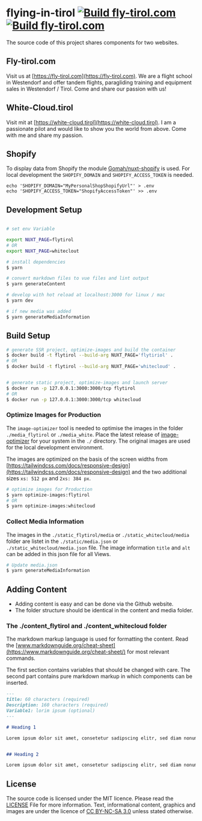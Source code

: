 # flying-in-tirol [![Build fly-tirol.com](https://github.com/naschidaniel/fly-tirol/actions/workflows/build_flytirol.yml/badge.svg)](https://github.com/naschidaniel/fly-tirol/actions/workflows/build_flytirol.yml) [![Build fly-tirol.com](https://github.com/naschidaniel/fly-tirol/actions/workflows/build_flytirol.yml/badge.svg)](https://github.com/naschidaniel/fly-tirol/actions/workflows/build_flytirol.yml)

The source code of this project shares components for two websites.

## Fly-tirol.com
Visit us at [https://fly-tirol.com](https://fly-tirol.com).
We are a flight school in Westendorf and offer tandem flights, paragliding training and equipment sales in Westendorf / Tirol.
Come and share our passion with us!

## White-Cloud.tirol
Visit mit at [https://white-cloud.tirol](https://white-cloud.tirol).
I am a passionate pilot and would like to show you the world from above. Come with me and share my passion.
## Shopify

To display data from Shopify the module [Gomah/nuxt-shopify](https://github.com/Gomah/nuxt-shopify) is used. For local development the `SHOPIFY_DOMAIN` and `SHOPIFY_ACCESS_TOKEN` is needed.

```
echo 'SHOPIFY_DOMAIN="MyPersonalShopShopifyUrl"' > .env
echo 'SHOPIFY_ACCESS_TOKEN="ShopifyAccessToken"' >> .env
```


## Development Setup

```bash

# set env Variable

export NUXT_PAGE=flytirol
# OR
export NUXT_PAGE=whiteclout

# install dependencies
$ yarn

# convert markdown files to vue files and lint output
$ yarn generateContent

# develop with hot reload at localhost:3000 for linux / mac
$ yarn dev

# if new media was added
$ yarn generateMediaInformation
```

## Build Setup

```bash
# generate SSR project, optimize-images and build the container
$ docker build -t flytirol --build-arg NUXT_PAGE='flytiriol' . 
# OR
$ docker build -t flytirol --build-arg NUXT_PAGE='whitecloud' . 


# generate static project, optimize-images and launch server
$ docker run -p 127.0.0.1:3000:3000/tcp flytirol
# OR 
$ docker run -p 127.0.0.1:3000:3000/tcp whitecloud
```

### Optimize Images for Production

The `image-optimizer` tool is needed to optimise the images in the folder `./media_flytirol` or `./media_white`. Place the latest release of [image-optimizer](https://github.com/naschidaniel/image-optimizer) for your system in the `./` directory. 
The original images are used for the local development environment. 

The images are optimized on the basis of the screen widths from [https://tailwindcss.com/docs/responsive-design](https://tailwindcss.com/docs/responsive-design) and the two additional sizes `xs: 512 px` and `2xs: 384 px`.

``` bash
# optimize images for Production
$ yarn optimize-images:flytirol
# OR
$ yarn optimize-images:whitecloud
```

### Collect Media Information

The images in the `./static_flytirol/media` or `./static_whitecloud/media` folder are listet in the `./static/media.json` or `./static_whitecloud/media.json` file. The image information `title` and `alt` can be added in this json file for all Views.

``` bash
# Update media.json
$ yarn generateMediaInformation
```

## Adding Content

- Adding content is easy and can be done via the Github website.
- The folder structure should be identical in the content and media folder.
### The ./content_flytirol and ./content_whitecloud folder

The markdown markup language is used for formatting the content. Read the [www.markdownguide.org/cheat-sheet](https://www.markdownguide.org/cheat-sheet/) for most relevant commands.

The first section contains variables that should be changed with care. The second part contains pure markdown markup in which components can be inserted.


```markdown
---
title: 60 characters (required)
Description: 160 characters (required)
Variable1: lorim ipsum (optional)
---

# Heading 1

Lorem ipsum dolor sit amet, consetetur sadipscing elitr, sed diam nonumy eirmod tempor invidunt ut labore et dolore magna aliquyam


## Heading 2

Lorem ipsum dolor sit amet, consetetur sadipscing elitr, sed diam nonumy eirmod tempor invidunt ut labore et dolore magna aliquyam
```

## License
The source code is licensed under the MIT licence. Please read the [LICENSE](LICENSE.md) File for more information.
Text, informational content, graphics and images are under the licence of [CC BY-NC-SA 3.0](https://creativecommons.org/licenses/by-nc-sa/3.0/) unless stated otherwise.
